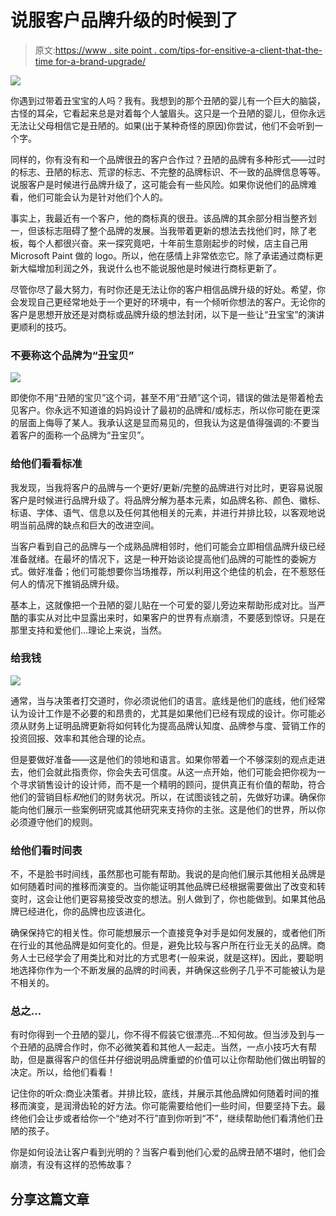 # 说服客户品牌升级的时候到了

> 原文:[https://www . site point . com/tips-for-ensitive-a-client-that-the-time for-a-brand-upgrade/](https://www.sitepoint.com/tips-for-convincing-a-client-that-its-time-for-a-brand-upgrade/)

![](../Images/8cf5e8a7b71bdb94b7f9529c04f27ef5.png)

你遇到过带着丑宝宝的人吗？我有。我想到的那个丑陋的婴儿有一个巨大的脑袋，古怪的耳朵，它看起来总是对着每个人皱眉头。这只是一个丑陋的婴儿，但你永远无法让父母相信它是丑陋的。如果(出于某种奇怪的原因)你尝试，他们不会听到一个字。

同样的，你有没有和一个品牌很丑的客户合作过？丑陋的品牌有多种形式——过时的标志、丑陋的标志、荒谬的标志、不完整的品牌标识、不一致的品牌信息等等。说服客户是时候进行品牌升级了，这可能会有一些风险。如果你说他们的品牌难看，他们可能会认为是针对他们个人的。

事实上，我最近有一个客户，他的商标真的很丑。该品牌的其余部分相当整齐划一，但该标志阻碍了整个品牌的发展。当我带着更新的想法去找他们时，除了老板，每个人都很兴奋。来一探究竟吧，十年前生意刚起步的时候，店主自己用 Microsoft Paint 做的 logo。所以，他在感情上非常依恋它。除了承诺通过商标更新大幅增加利润之外，我说什么也不能说服他是时候进行商标更新了。

尽管你尽了最大努力，有时你还是无法让你的客户相信品牌升级的好处。希望，你会发现自己更经常地处于一个更好的环境中，有一个倾听你想法的客户。无论你的客户是思想开放还是对商标或品牌升级的想法封闭，以下是一些让“丑宝宝”的演讲更顺利的技巧。

### 不要称这个品牌为“丑宝贝”

![](../Images/61a21a4cfa698b0d4ab6e5e10b258c78.png)

即使你不用“丑陋的宝贝”这个词，甚至不用“丑陋”这个词，错误的做法是带着枪去见客户。你永远不知道谁的妈妈设计了最初的品牌和/或标志，所以你可能在更深的层面上侮辱了某人。我承认这是显而易见的，但我认为这是值得强调的:不要当着客户的面称一个品牌为“丑宝贝”。

### 给他们看看标准

我发现，当我将客户的品牌与一个更好/更新/完整的品牌进行对比时，更容易说服客户是时候进行品牌升级了。将品牌分解为基本元素，如品牌名称、颜色、徽标、标语、字体、语气、信息以及任何其他相关的元素，并进行并排比较，以客观地说明当前品牌的缺点和巨大的改进空间。

当客户看到自己的品牌与一个成熟品牌相邻时，他们可能会立即相信品牌升级已经准备就绪。在最坏的情况下，这是一种开始谈论提高他们品牌的可能性的委婉方式。做好准备；他们可能想要你当场推荐，所以利用这个绝佳的机会，在不惹怒任何人的情况下推销品牌升级。

基本上，这就像把一个丑陋的婴儿贴在一个可爱的婴儿旁边来帮助形成对比。当严酷的事实从对比中显露出来时，如果客户的世界有点崩溃，不要感到惊讶。只是在那里支持和爱他们…理论上来说，当然。

### 给我钱

![](../Images/ed63ad28f3246397c4e0f95fd44b6e22.png)

通常，当与决策者打交道时，你必须说他们的语言。底线是他们的底线，他们经常认为设计工作是不必要的和昂贵的，尤其是如果他们已经有现成的设计。你可能必须从财务上证明品牌更新将如何转化为提高品牌认知度、品牌参与度、营销工作的投资回报、效率和其他合理的论点。

但是要做好准备——这是他们的领地和语言。如果你带着一个不够深刻的观点走进去，他们会就此指责你，你会失去可信度。从这一点开始，他们可能会把你视为一个寻求销售设计的设计师，而不是一个精明的顾问，提供真正有价值的帮助，符合他们的营销目标*和*他们的财务状况。所以，在试图谈钱之前，先做好功课。确保你能向他们展示一些案例研究或其他研究来支持你的主张。这是他们的世界，所以你必须遵守他们的规则。

### 给他们看时间表

不，不是脸书时间线，虽然那也可能有帮助。我说的是向他们展示其他相关品牌是如何随着时间的推移而演变的。当你能证明其他品牌已经根据需要做出了改变和转变时，这会让他们更容易接受改变的想法。别人做到了，你也能做到。如果其他品牌已经进化，你的品牌也应该进化。

确保保持它的相关性。你可能想展示一个直接竞争对手是如何发展的，或者他们所在行业的其他品牌是如何变化的。但是，避免比较与客户所在行业无关的品牌。商务人士已经学会了用类比和对比的方式思考(一般来说，就是这样)。因此，要聪明地选择你作为一个不断发展的品牌的时间表，并确保这些例子几乎不可能被认为是不相关的。

### 总之…

有时你得到一个丑陋的婴儿，你不得不假装它很漂亮…不知何故。但当涉及到与一个丑陋的品牌合作时，你不必微笑着和其他人一起走。当然，一点小技巧大有帮助，但是赢得客户的信任并仔细说明品牌重塑的价值可以让你帮助他们做出明智的决定。所以，给他们看看！

记住你的听众:商业决策者。并排比较，底线，并展示其他品牌如何随着时间的推移而演变，是润滑齿轮的好方法。你可能需要给他们一些时间，但要坚持下去。最终他们会让步或者给你一个“绝对不行”直到你听到“不”，继续帮助他们看清他们丑陋的孩子。

你是如何设法让客户看到光明的？当客户看到他们心爱的品牌丑陋不堪时，他们会崩溃，有没有这样的恐怖故事？

## 分享这篇文章
